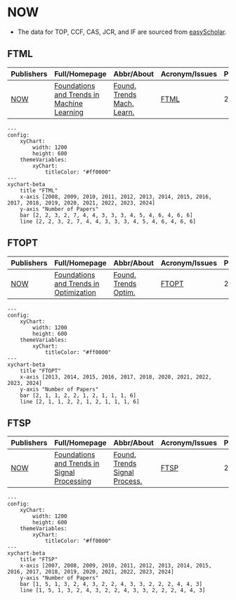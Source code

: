 # NOW

- The data for TOP, CCF, CAS, JCR, and IF are sourced from [easyScholar](https://www.easyscholar.cc/).

## FTML

|Publishers|Full/Homepage|Abbr/About|Acronym/Issues|Period/DBLP|Top/Early|CCF|CAS|JCR|IF|Keywords/Google|
|-         |-            |-         |-             |-          |-        |-  |-  |-  |- |-              |
|[NOW](https://www.nowpublishers.com/)|[Foundations and Trends in Machine Learning](https://www.nowpublishers.com/MAL)|[Found. Trends Mach. Learn.](https://www.nowpublishers.com/Journal/EditorialAims/MAL)|[FTML](https://www.nowpublishers.com/MAL)|2008 -|True||1||89.0|[Machine Learning](https://www.google.com/search?q=Machine+Learning)|

```mermaid
---
config:
    xyChart:
        width: 1200
        height: 600
    themeVariables:
        xyChart:
            titleColor: "#ff0000"
---
xychart-beta
    title "FTML"
    x-axis [2008, 2009, 2010, 2011, 2012, 2013, 2014, 2015, 2016, 2017, 2018, 2019, 2020, 2021, 2022, 2023, 2024]
    y-axis "Number of Papers"
    bar [2, 2, 3, 2, 7, 4, 4, 3, 3, 3, 4, 5, 4, 6, 4, 6, 6]
    line [2, 2, 3, 2, 7, 4, 4, 3, 3, 3, 4, 5, 4, 6, 4, 6, 6]
```

## FTOPT

|Publishers|Full/Homepage|Abbr/About|Acronym/Issues|Period/DBLP|Top/Early|CCF|CAS|JCR|IF|Keywords/Google|
|-         |-            |-         |-             |-          |-        |-  |-  |-  |- |-              |
|[NOW](https://www.nowpublishers.com/)|[Foundations and Trends in Optimization](https://www.nowpublishers.com/OPT)|[Found. Trends Optim.](https://www.nowpublishers.com/Journal/EditorialAims/OPT)|[FTOPT](https://www.nowpublishers.com/OPT)|2014 -|False|||||[Optimization](https://www.google.com/search?q=Optimization)|

```mermaid
---
config:
    xyChart:
        width: 1200
        height: 600
    themeVariables:
        xyChart:
            titleColor: "#ff0000"
---
xychart-beta
    title "FTOPT"
    x-axis [2013, 2014, 2015, 2016, 2017, 2018, 2020, 2021, 2022, 2023, 2024]
    y-axis "Number of Papers"
    bar [2, 1, 1, 2, 2, 1, 2, 1, 1, 1, 6]
    line [2, 1, 1, 2, 2, 1, 2, 1, 1, 1, 6]
```

## FTSP

|Publishers|Full/Homepage|Abbr/About|Acronym/Issues|Period/DBLP|Top/Early|CCF|CAS|JCR|IF|Keywords/Google|
|-         |-            |-         |-             |-          |-        |-  |-  |-  |- |-              |
|[NOW](https://www.nowpublishers.com/)|[Foundations and Trends in Signal Processing](https://www.nowpublishers.com/SIG)|[Found. Trends Signal Process.](https://www.nowpublishers.com/Journal/EditorialAims/SIG)|[FTSP](https://www.nowpublishers.com/SIG)|2007 -|False||4||12.0|[Signal Processing](https://www.google.com/search?q=Signal+Processing)|

```mermaid
---
config:
    xyChart:
        width: 1200
        height: 600
    themeVariables:
        xyChart:
            titleColor: "#ff0000"
---
xychart-beta
    title "FTSP"
    x-axis [2007, 2008, 2009, 2010, 2011, 2012, 2013, 2014, 2015, 2016, 2017, 2018, 2019, 2020, 2021, 2022, 2023, 2024]
    y-axis "Number of Papers"
    bar [1, 5, 1, 3, 2, 4, 3, 2, 2, 4, 3, 3, 2, 2, 2, 4, 4, 3]
    line [1, 5, 1, 3, 2, 4, 3, 2, 2, 4, 3, 3, 2, 2, 2, 4, 4, 3]
```

